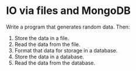 # IO via files and MongoDB

Write a program that generates random data. Then:

1.  Store the data in a file.
2.  Read the data from the file.
3.  Format that data for storage in a database.
4.  Store the data in a database.
5.  Read the data from the database.
